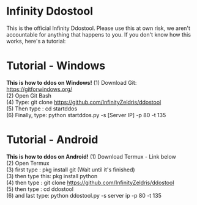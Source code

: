 # Infinity Ddostool

This is the official Infinity Ddostool. Please use this at own risk, we aren't accountable for anything that happens to you. If you don't know how this works, here's a tutorial:

# Tutorial - Windows

**This is how to ddos on Windows!**
(1) Download Git: https://gitforwindows.org/ \
(2) Open Git Bash\
(4) Type: git clone https://github.com/InfinityZeldris/ddostool \
(5) Then type : cd startddos\
(6) Finally, type: python startddos.py -s [Server IP] -p 80 -t 135

# Tutorial - Android

**This is how to ddos on Android!**
(1) Download Termux - Link below\
(2) Open Termux\
(3) first type : pkg install git  (Wait until it's finished)\
(3) then type this: pkg install python\
(4) then type : git clone https://github.com/InfinityZeldris/ddostool \
(5) then type : cd ddostool\
(6) and last type: python ddostool.py -s server ip -p 80 -t 135
